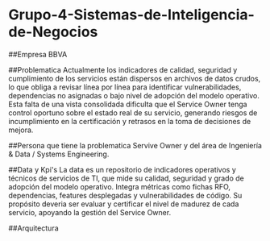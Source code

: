 # Grupo-4-Sistemas-de-Inteligencia-de-Negocios

##Empresa
BBVA

##Problematica
Actualmente los indicadores de calidad, seguridad y cumplimiento de los servicios están dispersos en archivos de datos crudos, lo que obliga a revisar línea por línea para identificar vulnerabilidades, dependencias no asignadas o bajo nivel de adopción del modelo operativo. Esta falta de una vista consolidada dificulta que el Service Owner tenga control oportuno sobre el estado real de su servicio, generando riesgos de incumplimiento en la certificación y retrasos en la toma de decisiones de mejora.

##Persona que tiene la problematica
Servive Owner y del área de Ingeniería & Data / Systems Engineering.

##Data y Kpi's
La data es un repositorio de indicadores operativos y técnicos de servicios de TI, que mide su calidad, seguridad y grado de adopción del modelo operativo. Integra métricas como fichas RFO, dependencias, features desplegadas y vulnerabilidades de código. Su propósito deveria ser evaluar y certificar el nivel de madurez de cada servicio, apoyando la gestión del Service Owner.

##Arquitectura
